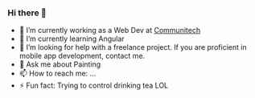 ### Hi there 👋

- 🔭 I’m currently working as a Web Dev at [Communitech](https://www.communitech.ca/)
- 🌱 I’m currently learning Angular
- 🤔 I’m looking for help with a freelance project. If you are proficient in mobile app development, contact me.
- 💬 Ask me about Painting
- 📫 How to reach me: ...
- ⚡ Fun fact: Trying to control drinking tea LOL

